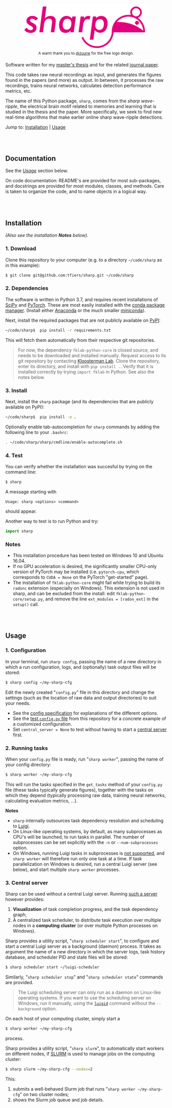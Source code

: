 <p align="center">
  <img src="logo.png" alt="Logo for this project: a stylized rat and the name "Sharp">
  <br>
  <sup>A warm thank you to <a href="https://github.com/zuurw">@zuurw</a> for the free logo design.</sup>
</p>

Software written for my [master's thesis](https://github.com/tfiers/master-thesis) 
and for the related [journal paper](https://github.com/tfiers/neural-network-paper).

This code takes raw neural recordings as input, and generates the figures found
in the papers (and more) as output. In between, it processes the raw
recordings, trains neural networks, calculates detection performance metrics,
etc.

The name of this Python package, `sharp`, comes from the _sharp wave-ripple_,
the electrical brain motif related to memories and learning that is studied
in the thesis and the paper. More specifically, we seek to find new real-time
algorithms that make earlier online sharp wave-ripple detections.

Jump to: 
[Installation](#installation) |
[Usage](#usage)



<br>
<br>

## Documentation

See the [_Usage_](#Usage) section below.

On code documentation: README's are provided for most sub-packages,
and docstrings are provided for most modules, classes, and methods.
Care is taken to organize the code, and to name objects in a logical way.




<br>
<br>

## Installation

*(Also see the installation __Notes__ below).*

### 1. Download

Clone this repository to your computer (e.g. to a directory `~/code/sharp` as
in this example):
```bash
$ git clone git@github.com:tfiers/sharp.git ~/code/sharp
```

### 2. Dependencies

The software is written in Python 3.7, and requires recent installations of
[SciPy](https://scipy.org/) and [PyTorch](https://pytorch.org/).
These are most easily installed with the [conda package manager](https://conda.io/docs/index.html).
(Install either [Anaconda](https://www.anaconda.com/distribution/)
or the much smaller [miniconda](https://docs.conda.io/en/latest/miniconda.html)).

Next, install the required packages that are not publicly available on
[PyPI](https://pypi.org/):
```bash
~/code/sharp$  pip install -r requirements.txt
```
This will fetch them automatically from their respective git repositories.

> For now, the dependency `fklab-python-core` is closed source, and needs to be
downloaded and installed manually. Request access to its git repository by
contacting [Kloosterman Lab](https://kloostermanlab.org/). Clone the
repository, enter its directory, and install with `pip install .`. Verify that
it is installed correctly by trying `import fklab` in Python. See also the
notes below.


### 3. Install

Next, install the `sharp` package (and its dependencies that are publicly 
available on PyPI):
```bash
~/code/sharp$  pip install -e .
```

Optionally enable tab-autocompletion for `sharp` commands by adding the
following line to your `.bashrc`:
```sh
. ~/code/sharp/sharp/cmdline/enable-autocomplete.sh
```


### 4. Test

You can verify whether the installation was succesful by trying on the command
line:

```bash
$ sharp
```

A message starting with 
```
Usage: sharp <options> <command>
```
should appear.


Another way to test is to run Python and try:

```py
import sharp
```


### Notes

- This installation procedure has been tested on Windows 10 and Ubuntu 16.04.
- If no GPU acceleration is desired, the significantly smaller CPU-only 
  version of PyTorch may be installed (i.e. `pytorch-cpu`, which corresponds 
  to `CUDA = None` on the PyTorch "get-started" page).
- The installation of `fklab-python-core` might fail while trying to build its
  `radonc` extension (especially on Windows). This extension is not used in
   sharp, and can be excluded from the install: edit `fklab-python-core/setup.py`,
   and remove the line `ext_modules = [radon_ext]` in the `setup()` call.




<br>
<br>

## Usage

### 1. Configuration

In your terminal, run `sharp config`, passing the name of a new directory in
which a run configuration, logs, and (optionally) task output files will be
stored:

```bash
$ sharp config ~/my-sharp-cfg
```

Edit the newly created "`config.py`" file in this directory and change the
settings (such as the location of raw data and output directories) to suit your
needs.

- See the [config specification](/sharp/config/spec.py) for explanations of the
    different options.
- See the [test `config.py` file](/tests/system/config.py) from this repository
    for a concrete example of a customized configuration.
- Set `central_server = None` to test without having to start a [central server](#3-central-server)
    first.


### 2. Running tasks

When your `config.py` file is ready, run "`sharp worker`", passing the name
of your config directory:
```bash
$ sharp worker ~/my-sharp-cfg
```
This will run the tasks specified in the `get_tasks` method of your `config.py`
file (these tasks typically generate figures), together with the tasks on which
they depend (typically processing raw data, training neural networks,
calculating evaluation metrics, ...).

**Notes**
- `sharp` internally outsources task dependency resolution and scheduling to [Luigi](https://luigi.readthedocs.io).
- On Linux-like operating systems, by default, as many subprocesses as CPU's
    will be launched, to run tasks in parallel. The number of subprocesses can
    be set explicitly with the `-n` or `--num-subprocesses` option.
- On Windows, running Luigi tasks in subprocesses is [not supported](https://github.com/spotify/luigi/pull/2720),
    and `sharp worker` will therefore run only one task at a time. If task
    parallelization on Windows is desired, run a central Luigi server (see
    below), and start multiple `sharp worker` processes.



### 3. Central server

Sharp can be used without a central Luigi server. Running [such a server](https://luigi.readthedocs.io/en/stable/central_scheduler.html)
however provides:
1. **Visualization** of task completion progress, and the task dependency graph;
2. A centralized task scheduler, to distribute task execution over multiple
    nodes in a **computing cluster** (or over multiple Python processes on
    Windows).

Sharp provides a utility script, "`sharp scheduler start`", to configure and
start a central Luigi server as a background (daemon) process. It takes as
argument the name of a new directory in which the server logs, task history
database, and scheduler PID and state files will be stored:
```bash
$ sharp scheduler start ~/luigi-scheduler
```

Similarly, "`sharp scheduler stop`" and "`sharp scheduler state`" commands are
provided.

> The Luigi scheduling server can only run as a daemon on Linux-like operating
systems. If you want to use the scheduling server on Windows, run it manually,
using the [`luigid`](https://luigi.readthedocs.io/en/stable/central_scheduler.html)
command without the `--background` option.

On each host of your computing cluster, simply start a
```bash
$ sharp worker ~/my-sharp-cfg
```
process.

Sharp provides a utility script, "`sharp slurm`", to automatically start
workers on different nodes, if [SLURM](https://slurm.schedmd.com/overview.html)
is used to manage jobs on the computing cluster:
```bash
$ sharp slurm ~/my-sharp-cfg --nodes=2
```
This:
1. submits a well-behaved Slurm job that runs "`sharp worker ~/my-sharp-cfg`" on
    two cluster nodes;
2. shows the Slurm job queue and job details.
